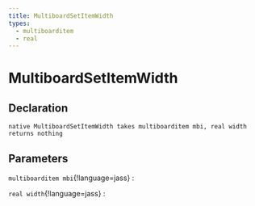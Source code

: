 ```yaml
---
title: MultiboardSetItemWidth
types:
  - multiboarditem
  - real
---
```


# MultiboardSetItemWidth

## Declaration

```jass
native MultiboardSetItemWidth takes multiboarditem mbi, real width returns nothing
```

## Parameters
`multiboarditem mbi`{!language=jass}
: 

`real width`{!language=jass}
: 
